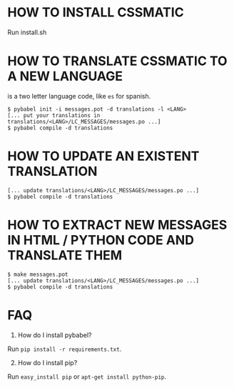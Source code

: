 HOW TO INSTALL CSSMATIC
=======================

Run install.sh


HOW TO TRANSLATE CSSMATIC TO A NEW LANGUAGE
===========================================

<LANG> is a two letter language code, like `es` for spanish.

    $ pybabel init -i messages.pot -d translations -l <LANG>
    [... put your translations in translations/<LANG>/LC_MESSAGES/messages.po ...]
    $ pybabel compile -d translations


HOW TO UPDATE AN EXISTENT TRANSLATION
=====================================

    [... update translations/<LANG>/LC_MESSAGES/messages.po ...]
    $ pybabel compile -d translations


HOW TO EXTRACT NEW MESSAGES IN HTML / PYTHON CODE AND TRANSLATE THEM
====================================================================

    $ make messages.pot
    [... update translations/<LANG>/LC_MESSAGES/messages.po ...]
    $ pybabel compile -d translations


FAQ
===

1. How do I install pybabel?

Run `pip install -r requirements.txt`.

2. How do I install pip?

Run `easy_install pip` or `apt-get install python-pip`.
